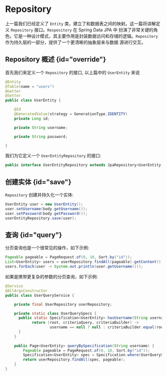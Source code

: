 # Repository

上一篇我们已经定义了 `Entity` 类，建立了和数据表之间的映射。这一篇将讲解定义 `Repository` 接口。`Respository` 在 Spring Data JPA 中
扮演了非常关键的角色。它是一种设计模式，其主要作用是封装数据访问和存储的逻辑。`Repository` 作为持久层的一部分，提供了一个更清晰的抽象层来与数据
源进行交互。


## Repository 概述 {id="override"}

首先我们来定义一个 `Repository` 的接口, 以上篇中的 `UserEntity` 来说
```Java
@Entity
@Table(name = "users")
@Getter
@Setter
public class UserEntity {

    @Id
    @GeneratedValue(strategy = GenerationType.IDENTITY)
    private Long id;

    private String username;

    private String password;

}
```

我们为它定义一个 `UserEntityRepository` 的接口:
```Java
public interface UserEntityRepository extends JpaRepository<UserEntity, Long> {}
```

## 创建实体 {id="save"}

`Repository` 创建并持久化一个实体:
```Java
UserEntity user = new UserEntity();
user.setUsername(body.getUsername());
user.setPassword(body.getPassword());
userEntityRepository.save(user);
```

## 查询 {id="query"}

分页查询也是一个很常见的操作，如下示例:
```Java
Pageable pageable = PageRequest.of(0, 10, Sort.by("id"));
List<UserEntity> users = userRepository.findAll(pageable).getContent();
users.forEach(user -> System.out.println(user.getUsername()));
```

如果是携带更复杂的参数的分页查询，如下示例:
```Java
@Service
@AllArgsConstructor
public class UserQueryService {

    private final UserRepository userRepository;

    private static class UserQuerySpecs {
      public static Specification<UserEntity> hasUsername(String username) {
            return (root, criteriaQuery, criteriaBuilder) ->
                    username == null ? null : criteriaBuilder.equal(root.get("username"), username);
      }
    }
    
    public Page<UserEntity> queryBySpecification(String username) {
        Pageable pageable = PageRequest.of(0, 10, Sort.by("id"));
        Specification<UserEntity> spec = Specification.where(UserQuerySpecs.hasUsername(username));
        return userRepository.findAll(spec, pageable);
    }
}
```